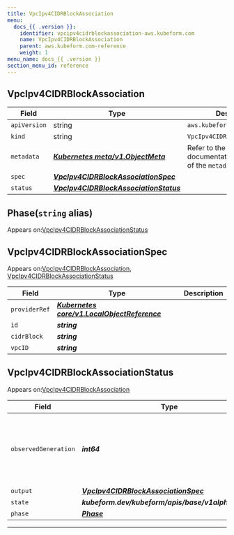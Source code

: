 ```yaml
---
title: VpcIpv4CIDRBlockAssociation
menu:
  docs_{{ .version }}:
    identifier: vpcipv4cidrblockassociation-aws.kubeform.com
    name: VpcIpv4CIDRBlockAssociation
    parent: aws.kubeform.com-reference
    weight: 1
menu_name: docs_{{ .version }}
section_menu_id: reference
---
```


## VpcIpv4CIDRBlockAssociation
| Field | Type | Description |
| ------ | ----- | ----------- |
| `apiVersion` | string | `aws.kubeform.com/v1alpha1` |
|    `kind` | string | `VpcIpv4CIDRBlockAssociation` |
| `metadata` | ***[Kubernetes meta/v1.ObjectMeta](https://v1-18.docs.kubernetes.io/docs/reference/generated/kubernetes-api/v1.18/#objectmeta-v1-meta)***|Refer to the Kubernetes API documentation for the fields of the `metadata` field.|
| `spec` | ***[VpcIpv4CIDRBlockAssociationSpec](#vpcipv4cidrblockassociationspec)***||
| `status` | ***[VpcIpv4CIDRBlockAssociationStatus](#vpcipv4cidrblockassociationstatus)***||
## Phase(`string` alias)

Appears on:[VpcIpv4CIDRBlockAssociationStatus](#vpcipv4cidrblockassociationstatus)

## VpcIpv4CIDRBlockAssociationSpec

Appears on:[VpcIpv4CIDRBlockAssociation](#vpcipv4cidrblockassociation), [VpcIpv4CIDRBlockAssociationStatus](#vpcipv4cidrblockassociationstatus)

| Field | Type | Description |
| ------ | ----- | ----------- |
| `providerRef` | ***[Kubernetes core/v1.LocalObjectReference](https://v1-18.docs.kubernetes.io/docs/reference/generated/kubernetes-api/v1.18/#localobjectreference-v1-core)***||
| `id` | ***string***||
| `cidrBlock` | ***string***||
| `vpcID` | ***string***||
## VpcIpv4CIDRBlockAssociationStatus

Appears on:[VpcIpv4CIDRBlockAssociation](#vpcipv4cidrblockassociation)

| Field | Type | Description |
| ------ | ----- | ----------- |
| `observedGeneration` | ***int64***| ***(Optional)*** Resource generation, which is updated on mutation by the API Server.|
| `output` | ***[VpcIpv4CIDRBlockAssociationSpec](#vpcipv4cidrblockassociationspec)***| ***(Optional)*** |
| `state` | ***kubeform.dev/kubeform/apis/base/v1alpha1.State***| ***(Optional)*** |
| `phase` | ***[Phase](#phase)***| ***(Optional)*** |
---
